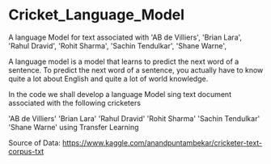 # Cricket_Language_Model
A language Model for text associated with 'AB de Villiers',  'Brian Lara',  'Rahul Dravid',  'Rohit Sharma',  'Sachin Tendulkar',  'Shane Warne',


A language model is a model that learns to predict the next word of a sentence. To predict the next word of a sentence, you actually have to know quite a lot about English and quite a lot of world knowledge.

In the code we shall develop a language Model sing text document associated with the following cricketers

'AB de Villiers'
'Brian Lara'
'Rahul Dravid'
'Rohit Sharma'
'Sachin Tendulkar'
'Shane Warne'
using Transfer Learning

Source of Data: https://www.kaggle.com/anandpuntambekar/cricketer-text-corpus-txt
